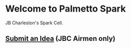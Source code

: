 # Welcome to Palmetto Spark
JB Charleston's Spark Cell. 

## [Submit an Idea](https://forms.gle/e38rXYHrn9fWLFHs5) (JBC Airmen only)
